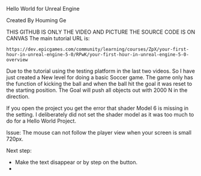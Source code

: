 Hello World for Unreal Engine

Created By Houming Ge

THIS GITHUB IS ONLY THE VIDEO AND PICTURE THE SOURCE CODE IS ON CANVAS
The main tutorial URL is:
```
https://dev.epicgames.com/community/learning/courses/ZpX/your-first-hour-in-unreal-engine-5-0/RPwK/your-first-hour-in-unreal-engine-5-0-overview
```

Due to the tutorial using the testing platform in the last two videos. So I have just created a New level for doing a basic Soccer game. The game only has the function of kicking the ball and when the ball hit the goal it was reset to the starting position. The Goal will push all objects out with 2000 N in the direction. 

If you open the project you get the error that shader Model 6 is missing in the setting. I deliberately did not set the shader model as it was too much to do for a Hello World Project.

Issue: 
The mouse can not follow the player view when your screen is small 720px.

Next step:
* Make the text disappear or by step on the button.
* 
